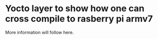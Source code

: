 Yocto layer to show how one can cross compile to rasberry pi armv7
==================================================================

More information will follow here.
